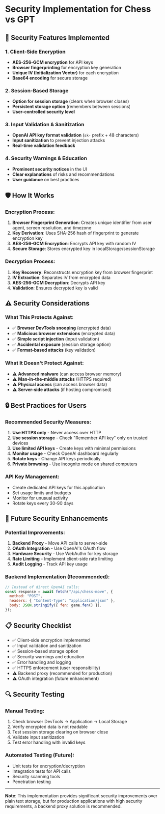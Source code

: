 # Security Implementation for Chess vs GPT

## 🔐 Security Features Implemented

### 1. **Client-Side Encryption**

- **AES-256-GCM encryption** for API keys
- **Browser fingerprinting** for encryption key generation
- **Unique IV (Initialization Vector)** for each encryption
- **Base64 encoding** for secure storage

### 2. **Session-Based Storage**

- **Option for session storage** (clears when browser closes)
- **Persistent storage option** (remembers between sessions)
- **User-controlled security level**

### 3. **Input Validation & Sanitization**

- **OpenAI API key format validation** (`sk-` prefix + 48 characters)
- **Input sanitization** to prevent injection attacks
- **Real-time validation feedback**

### 4. **Security Warnings & Education**

- **Prominent security notices** in the UI
- **Clear explanations** of risks and recommendations
- **User guidance** on best practices

## 🛡️ How It Works

### Encryption Process:

1. **Browser Fingerprint Generation**: Creates unique identifier from user agent, screen resolution, and timezone
2. **Key Derivation**: Uses SHA-256 hash of fingerprint to generate encryption key
3. **AES-256-GCM Encryption**: Encrypts API key with random IV
4. **Secure Storage**: Stores encrypted key in localStorage/sessionStorage

### Decryption Process:

1. **Key Recovery**: Reconstructs encryption key from browser fingerprint
2. **IV Extraction**: Separates IV from encrypted data
3. **AES-256-GCM Decryption**: Decrypts API key
4. **Validation**: Ensures decrypted key is valid

## ⚠️ Security Considerations

### What This Protects Against:

- ✅ **Browser DevTools snooping** (encrypted data)
- ✅ **Malicious browser extensions** (encrypted data)
- ✅ **Simple script injection** (input validation)
- ✅ **Accidental exposure** (session storage option)
- ✅ **Format-based attacks** (key validation)

### What It Doesn't Protect Against:

- ⚠️ **Advanced malware** (can access browser memory)
- ⚠️ **Man-in-the-middle attacks** (HTTPS required)
- ⚠️ **Physical access** (can access browser data)
- ⚠️ **Server-side attacks** (if hosting compromised)

## 🔒 Best Practices for Users

### Recommended Security Measures:

1. **Use HTTPS only** - Never access over HTTP
2. **Use session storage** - Check "Remember API key" only on trusted devices
3. **Use limited API keys** - Create keys with minimal permissions
4. **Monitor usage** - Check OpenAI dashboard regularly
5. **Rotate keys** - Change API keys periodically
6. **Private browsing** - Use incognito mode on shared computers

### API Key Management:

- Create dedicated API keys for this application
- Set usage limits and budgets
- Monitor for unusual activity
- Rotate keys every 30-90 days

## 🚀 Future Security Enhancements

### Potential Improvements:

1. **Backend Proxy** - Move API calls to server-side
2. **OAuth Integration** - Use OpenAI's OAuth flow
3. **Hardware Security** - Use WebAuthn for key storage
4. **Rate Limiting** - Implement client-side rate limiting
5. **Audit Logging** - Track API key usage

### Backend Implementation (Recommended):

```javascript
// Instead of direct OpenAI calls:
const response = await fetch("/api/chess-move", {
  method: "POST",
  headers: { "Content-Type": "application/json" },
  body: JSON.stringify({ fen: game.fen() }),
});
```

## 📋 Security Checklist

- ✅ Client-side encryption implemented
- ✅ Input validation and sanitization
- ✅ Session-based storage option
- ✅ Security warnings and education
- ✅ Error handling and logging
- ✅ HTTPS enforcement (user responsibility)
- ⚠️ Backend proxy (recommended for production)
- ⚠️ OAuth integration (future enhancement)

## 🔍 Security Testing

### Manual Testing:

1. Check browser DevTools → Application → Local Storage
2. Verify encrypted data is not readable
3. Test session storage clearing on browser close
4. Validate input sanitization
5. Test error handling with invalid keys

### Automated Testing (Future):

- Unit tests for encryption/decryption
- Integration tests for API calls
- Security scanning tools
- Penetration testing

---

**Note**: This implementation provides significant security improvements over plain text storage, but for production applications with high security requirements, a backend proxy solution is recommended.
